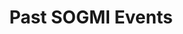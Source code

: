 ---
title: Past SOGMI Events
description: Image Galleries of past events held by SOGMI
featuredImage: "//images.ctfassets.net/vfgh62eq5a4k/j1gmI3KT28wOoaGQagWCa/4d7e9f3a771eaa4a77e4d6e42e674f51/redd-angelo-110463_smaller.jpg"
disableSearch: true
---